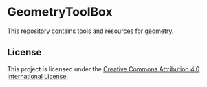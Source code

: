 # GeometryToolBox

This repository contains tools and resources for geometry.

## License

This project is licensed under the [Creative Commons Attribution 4.0 International License](https://creativecommons.org/licenses/by/4.0/).
